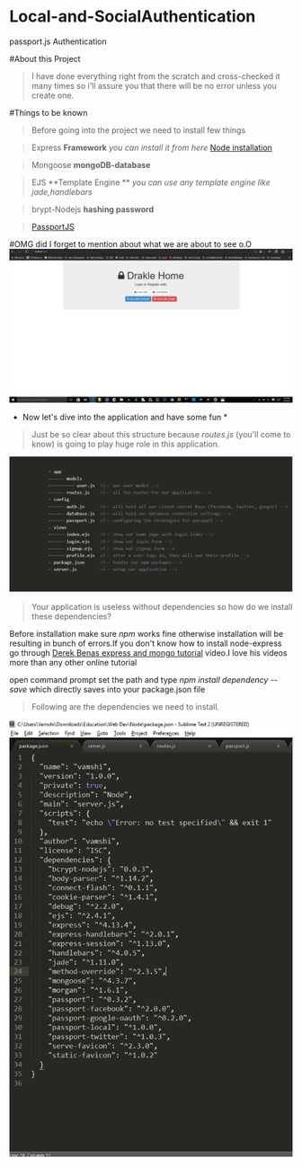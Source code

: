 # Local-and-SocialAuthentication
passport.js Authentication

#About this Project
   >I have done everything right from the scratch and cross-checked it many times so i'll assure you that there will be no error unless you create one.
   
#Things to be known
   >Before going into the project we need to install few things
   
   >Express **Framework** *you can install it from here* [Node installation](https://nodejs.org/en/) 
       
   >Mongoose **mongoDB-database**
       
   >EJS **Template Engine ** *you can use any template engine like jade,handlebars*
       
   >brypt-Nodejs **hashing password**
  
   >[PassportJS](http://passportjs.org/docs)
  
#OMG did I forget to mention about what we are about to see o.O
![alt text](https://github.com/vamshi9/Local-and-SocialAuthentication/blob/master/images/Screenshot%20(135).png "home page")

* Now let's dive into the application and have some fun * 

>Just be so clear about this structure because *routes.js* (you'll come to know) is going to play huge role in this application.

![alt text](https://github.com/vamshi9/Local-and-SocialAuthentication/blob/master/images/Capture.PNG "Application Structure")
 
>Your application is useless without dependencies so how do we install these dependencies?

   Before installation make sure *npm* works fine otherwise installation will be resulting in bunch of errors.If you don't know how to install node-express go through [Derek Benas express and mongo tutorial](https://www.youtube.com/playlist?list=PLGLfVvz_LVvSpxyVx5XcprEgvhJ1BzruD) video.I love his videos more than any other online tutorial
   
   open command prompt set the path and type *npm install dependency --save* which directly saves into your package.json file
   
>Following are the dependencies we need to install.

![alt text](https://github.com/vamshi9/Local-and-SocialAuthentication/blob/master/images/Screenshot%20(128).png)



